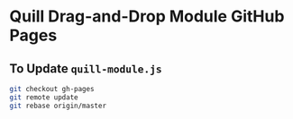 # Quill Drag-and-Drop Module GitHub Pages

## To Update `quill-module.js`

```bash
git checkout gh-pages
git remote update
git rebase origin/master
```
